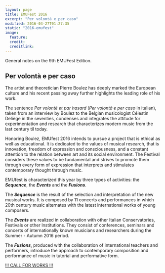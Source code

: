 ```yaml
---
layout: page
title: EMUFest 2016
excerpt: "Per volontà e per caso"
modified: 2016-04-27T01:27:35
static: "2016-emufest"
image:
  feature:
  credit:
  creditlink:
---
```


General notes on the 9th EMUFest Edition.

<!-- * Table of Contents
{:toc} -->

## Per volontà e per caso

The artist and theoretician Pierre Boulez has deeply marked the European culture and his recent passing away further highlights the leading role of his work.

The sentence *Par volonté et par hasard* (*Per volontà e per caso* in italian), taken from an interview by Boulez to the Belgian musicologist Célestin Deliège in the seventies, condenses and integrates the attitude for experimentation and research that characterizes modern music from the last century til today.

Honoring Boulez, EMUfest 2016 intends to pursue a project that is ethical as well as educational.  It is dedicated to the values of musical research, that is innovation, freedom of expression and consciousness, and a constant attention to the relation between art and its social environment.
The Festival considers these values to be fundamental and strives to promote them through every form of expression that interprets and stimulates contemporary thought through music.

EMUfest is characterized this year by three types of activities: the ***Sequence***, the ***Events*** and the ***Fusions***.

The ***Sequence*** is the result of the selection and interpretation of the new musical works. It is composed by 11 concerts and performances in which  20th century music alternates with the latest international works of young composers.

The ***Events*** are realized in collaboration with other Italian Conservatories, Festivals or other Institutions. They consist of conferences, seminars and concerts of internationally known musicians and researchers during the Summer - Autumn 2016 period.

The ***Fusions***, produced with the collaboration of international teachers and performers, introduce the approach to contemporary composition and performance of music in tutorial and performative form.

<div markdown="0">
  <a href="{{site.url }}/2016-call" class="mybtn">!!! CALL FOR WORKS !!!</a>
</div>
